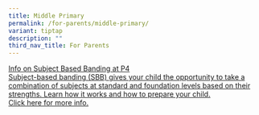 ```yaml
---
title: Middle Primary
permalink: /for-parents/middle-primary/
variant: tiptap
description: ""
third_nav_title: For Parents
---
```

<p></p>
<div class="isomer-card-grid"><a rel="noopener noreferrer nofollow" href="https://www.moe.gov.sg/primary/curriculum/subject-based-banding" class="isomer-card"><div class="isomer-card-body"><div class="isomer-card-title">Info on Subject Based Banding at P4</div><div class="isomer-card-description">Subject-based banding (SBB) gives your child the opportunity to take a combination of subjects at standard and foundation levels based on their strengths. Learn how it works and how to prepare your child.</div><div class="isomer-card-link">Click here for more info.</div></div></a>
</div>
<p></p>